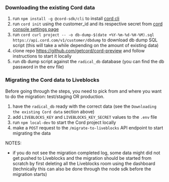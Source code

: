 ### Downloading the existing Cord data

1. run `npm install -g @cord-sdk/cli` to install [cord cli](https://docs.cord.com/reference/cord-cli)
2. run `cord init` using the customer_id and its respective secret from [cord console settings page](https://console.cord.com/settings/customer)
3. run `cord curl project -- -o db-dump-$(date +%Y-%m-%d-%H-%M).sql https://api.cord.com/v1/customer/dbdump` to download db dump SQL script (this will take a while depending on the amount of existing data)
4. clone repo https://github.com/getcord/cord-preview and follow instructions to start it locally
5. run db dump script against the `radical_db` database (you can find the db password in the env file)

### Migrating the Cord data to Liveblocks

Before going through the steps, you need to pick from and where you want to do the migration: test/staging OR production.

1. have the `radical_db` ready with the correct data (see the `Downloading the existing Cord data` section above)
2. add `LIVEBLOCKS_KEY` and `LIVEBLOCKS_KEY_SECRET` values to the `.env` file
3. run `npm local-dev` to start the Cord project locally
4. make a `POST` request to the `/migrate-to-liveblocks` API endpoint to start migrating the data

NOTES:

- if you do not see the migration completed log, some data might did not get pushed to Liveblocks and the migration should be started from scratch by first deleting all the Liveblocks room using the dashboard (technically this can also be done through the node sdk before the migration starts)
